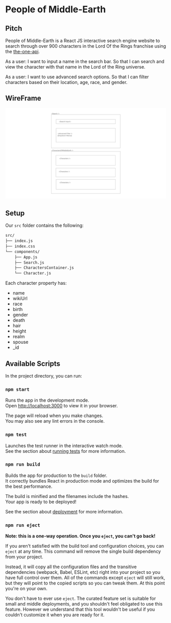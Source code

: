 # People of Middle-Earth

## Pitch
People of Middle-Earth is a React JS interactive search engine website to search through over 900 characters in the Lord Of the Rings franchise using the [the-one-api](https://the-one-api.dev/). 

As a user:
I want to input a name in the search bar.
So that I can search and view the character with that name in the Lord of the Ring universe.

As a user: 
I want to use advanced search options.
So that I can filter characters based on their location, age, race, and gender.

## WireFrame
![wireframe image](wireframe.png)


## Setup
Our `src` folder contains the following:

```txt
src/
├── index.js
├── index.css
└── components/
    ├── App.js
    ├── Search.js
    ├── CharactersContainer.js
    └── Character.js
```
Each character property has:
* name	
* wikiUrl	
* race	
* birth	
* gender	
* death	
* hair	
* height	
* realm	
* spouse	
* _id



## Available Scripts

In the project directory, you can run:

### `npm start`

Runs the app in the development mode.\
Open [http://localhost:3000](http://localhost:3000) to view it in your browser.

The page will reload when you make changes.\
You may also see any lint errors in the console.

### `npm test`

Launches the test runner in the interactive watch mode.\
See the section about [running tests](https://facebook.github.io/create-react-app/docs/running-tests) for more information.

### `npm run build`

Builds the app for production to the `build` folder.\
It correctly bundles React in production mode and optimizes the build for the best performance.

The build is minified and the filenames include the hashes.\
Your app is ready to be deployed!

See the section about [deployment](https://facebook.github.io/create-react-app/docs/deployment) for more information.

### `npm run eject`

**Note: this is a one-way operation. Once you `eject`, you can't go back!**

If you aren't satisfied with the build tool and configuration choices, you can `eject` at any time. This command will remove the single build dependency from your project.

Instead, it will copy all the configuration files and the transitive dependencies (webpack, Babel, ESLint, etc) right into your project so you have full control over them. All of the commands except `eject` will still work, but they will point to the copied scripts so you can tweak them. At this point you're on your own.

You don't have to ever use `eject`. The curated feature set is suitable for small and middle deployments, and you shouldn't feel obligated to use this feature. However we understand that this tool wouldn't be useful if you couldn't customize it when you are ready for it.
